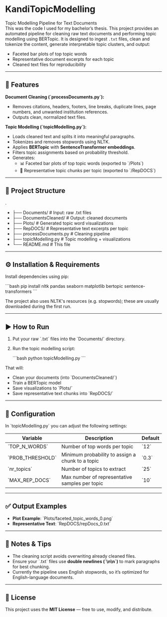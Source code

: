 # KandiTopicModelling

Topic Modelling Pipeline for Text Documents  
This was the code I used for my bachelor’s thesis. This project provides an automated pipeline for cleaning raw text documents and performing topic modelling using BERTopic. It is designed to ingest `.txt` files, clean and tokenize the content, generate interpretable topic clusters, and output:

- Faceted bar plots of top topic words  
- Representative document excerpts for each topic  
- Cleaned text files for reproducibility  

---

## 🚀 Features

**Document Cleaning (\`processDocuments.py\`):**  
- Removes citations, headers, footers, line breaks, duplicate lines, page numbers, and unwanted institution references.  
- Outputs clean, normalized text files.

**Topic Modelling (\`topicModelling.py\`):**  
- Loads cleaned text and splits it into meaningful paragraphs.  
- Tokenizes and removes stopwords using NLTK.  
- Applies **BERTopic** with **SentenceTransformer embeddings**.  
- Filters topic assignments based on probability threshold.  
- Generates:  
  - 📊 Faceted bar plots of top topic words (exported to \`/Plots\`)  
  - 📝 Representative topic chunks per topic (exported to \`/RepDOCS\`)  

---

## 📁 Project Structure

 
.
- ├── Documents/                # Input: raw .txt files
- ├── DocumentsCleaned/         # Output: cleaned documents
- ├── Plots/                    # Generated topic word visualizations
- ├── RepDOCS/                  # Representative text excerpts per topic
- ├── processDocuments.py       # Cleaning pipeline
- ├── topicModelling.py         # Topic modelling + visualizations
- └── README.md                 # This file
 

---

## ⚙️ Installation & Requirements

Install dependencies using pip:

\`\`\`bash
pip install nltk pandas seaborn matplotlib bertopic sentence-transformers
\`\`\`

The project also uses NLTK's resources (e.g. stopwords); these are usually downloaded during the first run.

---

## ▶️ How to Run

1. Put your raw \`.txt\` files into the \`Documents/\` directory.  
2. Run the topic modelling script:

   \`\`\`bash
   python topicModelling.py
   \`\`\`

That will:

- Clean your documents (into \`DocumentsCleaned/\`)  
- Train a BERTopic model  
- Save visualizations to \`Plots/\`  
- Save representative text chunks into \`RepDOCS/\`

---

## 🔧 Configuration

In \`topicModelling.py\` you can adjust the following settings:

| Variable        | Description                                  | Default |
|------------------|----------------------------------------------|---------|
| \`TOP_N_WORDS\`     | Number of top words per topic                | \`12\`    |
| \`PROB_THRESHOLD\`  | Minimum probability to assign a chunk to a topic | \`0.3\`   |
| \`nr_topics\`       | Number of topics to extract                  | \`25\`    |
| \`MAX_REP_DOCS\`    | Max number of representative samples per topic | \`10\`    |

---

## ✅ Output Examples

- **Plot Example**: \`Plots/faceted_topic_words_0.png\`  
- **Representative Text**: \`RepDOCS/repDocs_0.txt\`

---

## 📝 Notes & Tips

- The cleaning script avoids overwriting already cleaned files.  
- Ensure your \`.txt\` files use **double newlines (\`\\n\\n\`)** to mark paragraphs for best chunking.  
- Currently the pipeline uses English stopwords, so it’s optimized for English-language documents.

---

## 📄 License

This project uses the **MIT License** — free to use, modify, and distribute.
